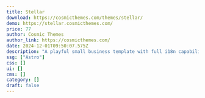 ```yaml
---
title: Stellar
download: https://cosmicthemes.com/themes/stellar/
demo: https://stellar.cosmicthemes.com/
price: 77
author: Cosmic Themes
author_link: https://cosmicthemes.com/
date: 2024-12-01T09:50:07.575Z
description: "A playful small business template with full i18n capabilities, Keystatic CMS, blog, and more."
ssg: ["Astro"]
css: []
ui: []
cms: []
category: []
draft: false
---
```

